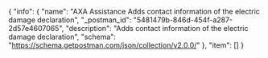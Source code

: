 {
  "info": {
    "name": "AXA Assistance Adds contact information of the electric damage declaration",
    "_postman_id": "5481479b-846d-454f-a287-2d57e4607065",
    "description": "Adds contact information of the electric damage declaration",
    "schema": "https://schema.getpostman.com/json/collection/v2.0.0/"
  },
  "item": []
}